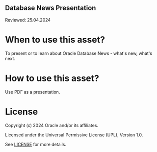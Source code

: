 ## Database News Presentation

Reviewed: 25.04.2024

# When to use this asset?

To present or to learn about Oracle Database News - what's new, what's next.

# How to use this asset?

Use PDF as a presentation.

# License

Copyright (c) 2024 Oracle and/or its affiliates.

Licensed under the Universal Permissive License (UPL), Version 1.0.

See [LICENSE](https://github.com/oracle-devrel/technology-engineering/blob/main/LICENSE) for more details.
